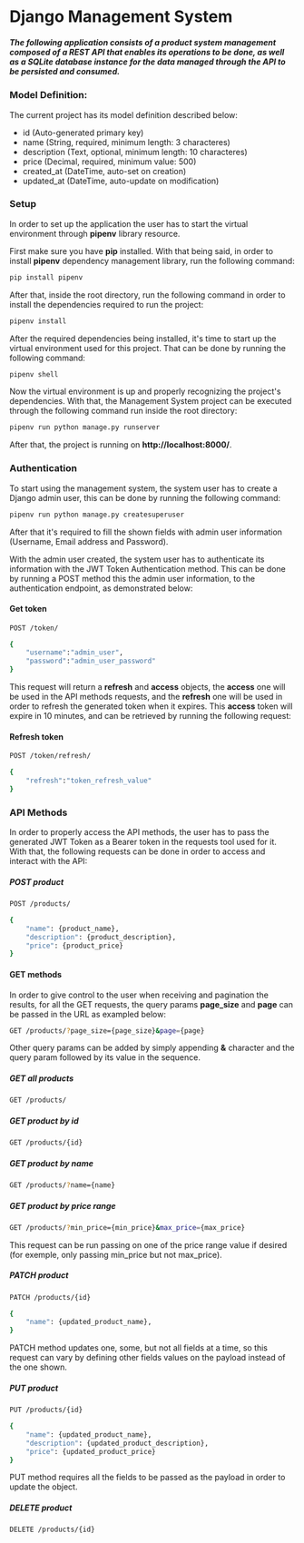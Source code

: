 # Django Management System

##### The following application consists of a product system management composed of a REST API that enables its operations to be done, as well as a SQLite database instance for the data managed through the API to be persisted and consumed.


### Model Definition:
The current project has its model definition described below:
- id (Auto-generated primary key)
- name (String, required, minimum length: 3 characteres)
- description (Text, optional, minimum length: 10 characteres)
- price (Decimal, required, minimum value: 500)
- created_at (DateTime, auto-set on creation)
- updated_at (DateTime, auto-update on modification)

### Setup

In order to set up the application the user has to start the virtual environment through **pipenv** library resource.

First make sure you have **pip** installed. With that being said, in order to install **pipenv** dependency management library, run the following command:

```bash
pip install pipenv
```

After that, inside the root directory, run the following command in order to install the dependencies required to run the project:
```bash
pipenv install
```

After the required dependencies being installed, it's time to start up the virtual environment used for this project. That can be done by running the following command:
```bash
pipenv shell
```

Now the virtual environment is up and properly recognizing the project's dependencies. With that, the Management System project can be executed through the following command run inside the root directory:
```bash
pipenv run python manage.py runserver
```

After that, the project is running on **http://localhost:8000/**.

### Authentication
To start using the management system, the system user has to create a Django admin user, this can be done by running the following command: 
```bash
pipenv run python manage.py createsuperuser
```

After that it's required to fill the shown fields with admin user information (Username, Email address and Password).

With the admin user created, the system user has to authenticate its information with the JWT Token Authentication method. This can be done by running a POST method this the admin user information, to the authentication endpoint, as demonstrated below:

#### Get token
```bash
POST /token/

{
    "username":"admin_user",
    "password":"admin_user_password"
}
```

This request will return a **refresh** and **access** objects, the **access** one will be used in the API methods requests, and the **refresh** one will be used in order to refresh the generated token when it expires.
This **access** token will expire in 10 minutes, and can be retrieved by running the following request:

#### Refresh token
```bash
POST /token/refresh/

{
    "refresh":"token_refresh_value"
}
```

### API Methods
In order to properly access the API methods, the user has to pass the generated JWT Token as a Bearer token in the requests tool used for it. With that, the following requests can be done in order to access and interact with the API:

##### POST product
```bash
POST /products/

{
    "name": {product_name},
    "description": {product_description},
    "price": {product_price}
}
```

#### GET methods
In order to give control to the user when receiving and pagination the results, for all the GET requests, the query params **page_size** and **page** can be passed in the URL as exampled below:
```bash
GET /products/?page_size={page_size}&page={page}
```

Other query params can be added by simply appending **&** character and the query param followed by its value in the sequence.

##### GET all products
```bash
GET /products/
```

##### GET product by id
```bash
GET /products/{id}
```

##### GET product by name
```bash
GET /products/?name={name}
```

##### GET product by price range
```bash
GET /products/?min_price={min_price}&max_price={max_price}
```
This request can be run passing on one of the price range value if desired (for exemple, only passing min_price but not max_price).

##### PATCH product
```bash
PATCH /products/{id}

{
    "name": {updated_product_name},
}
```
PATCH method updates one, some, but not all fields at a time, so this request can vary by defining other fields values on the payload instead of the one shown.

##### PUT product
```bash
PUT /products/{id}

{
    "name": {updated_product_name},
    "description": {updated_product_description},
    "price": {updated_product_price}
}
```
PUT method requires all the fields to be passed as the payload in order to update the object.

##### DELETE product
```bash
DELETE /products/{id}
```
